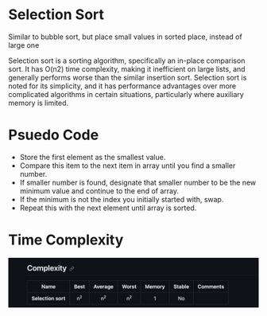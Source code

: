 # Selection Sort

Similar to bubble sort, but place small values in sorted place, instead of large one

Selection sort is a sorting algorithm, specifically an in-place comparison sort. It has O(n2) time complexity, making it inefficient on large lists, and generally performs worse than the similar insertion sort. Selection sort is noted for its simplicity, and it has performance advantages over more complicated algorithms in certain situations, particularly where auxiliary memory is limited.


# Psuedo Code
- Store the first element as the smallest value.
- Compare this item to the next item in array until you find a smaller number.
- If smaller number is found, designate that smaller number to be the new minimum value and continue to the end of array.
- If the minimum is not the index you initially started with, swap.
- Repeat this with the next element until array is sorted.

# Time Complexity

![Alt text](image.png)